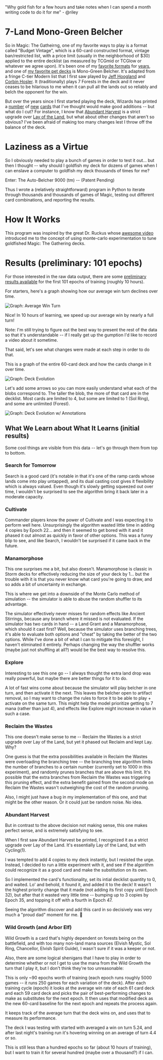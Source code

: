 "Why gold fish for a few hours and take notes when I can spend a month writing code to do it for me" - @riley

# 7-Land Mono-Green Belcher
So in Magic: The Gatheirng, one of my favorite ways to play is a format called "Budget Vintage", which is a 60-card constructed format, vintage ban/restricted list, with a price limit (usually in the neighborhood of $30) applied to the entire decklist (as measured by TCGmid or TCGlow or whatever we agree upon). It's been one of my [favorite formats](https://www.reddit.com/r/budgetdecks/comments/95dbl4/25_cheapo_supremo_mazes_end/) for [years](https://www.reddit.com/r/budgetdecks/comments/95mzac/25_cheapo_supremo_monou_faeries/), and one of [my favorite pet decks](https://www.reddit.com/r/budgetdecks/comments/954kli/budget_vintage_25_7land_monogreen_belcher/) is Mono-Green Belcher. It's adapted from a fringe C-tier Modern list that I first saw played by [Jeff Hoogland](https://www.youtube.com/watch?v=HjZSmpNdEjY&list=PLMgaV3fg_ghCClIKaBQGPtkkqdbHtR3O4&index=1) and [Corbin Hosler](https://www.youtube.com/watch?v=mbRZLTt2lEI). It (traditionally) plays 7 Forests in the deck and it never ceases to be hilarious to me when it can pull all the lands out so reliably and belch the opponent for the win.

But over the years since I first started playing the deck, Wizards has printed a [number](https://scryfall.com/card/znr/211/tangled-florahedron-tangled-vale) of [new](https://scryfall.com/card/eld/149/beanstalk-giant-fertile-footsteps) [cards](https://scryfall.com/card/ltr/169/generous-ent) that I've thought would make good additions -- but what do I cut?  For instance, I know that [Abundant Harvest](https://scryfall.com/card/mh2/147/abundant-harvest) is a strict upgrade over [Lay of the Land](https://scryfall.com/card/cn2/185/lay-of-the-land), but what about other changes that aren't so obvious? I've been afraid of making too many changes lest I throw off the balance of the deck.

# Laziness as a Virtue

So I obviously needed to play a bunch of games in order to test it out... but then I thought -- why should I goldfish my deck for dozens of games when I can enslave a computer to goldfish my deck thousands of times for me?

Enter: The Auto-Belcher 9000 (tm) -- (Patent Pending)

Thus I wrote a (relatively straightforward) program in Python to iterate through thousands and thousands of games of Magic, testing out different card combinations, and reporting the results.

# How It Works

This program was inspired by the great Dr. Ruckus whose [awesome video](https://www.youtube.com/watch?v=Xq4T44EvPvo) introduced me to the concept of using monte-carlo experimentation to tune goldfished Magic: The Gathering decks.


# Results (preliminary: 101 epochs)

For those interested in the raw data output, there are some [preliminary results available](https://docs.google.com/spreadsheets/d/162uHpexmKK21qb5sc4liTHA1qK_MYm1jFjKZzFHk6gU/edit?usp=sharing) for the first 101 epochs of training (roughly 10 hours).

For starters, here's a graph showing how our average win turn declines over time.

![Graph: Average Win Turn](docs/results_avgwinturn_1to101.png "Graph: Average Win Turn")

Nice! In 10 hours of learning, we speed up our average win by nearly a full turn!

Note: I'm still trying to figure out the best way to present the rest of the data so that it's understandable -- if I really get up the gumption I'd like to record a video about it sometime.

That said, let's see what changes were made at each step in order to do that. 

This is a graph of the entire 60-card deck and how the cards change in it over time.

![Graph: Deck Evolution](docs/results_decklist_1to101.png "Graph: Deck Evolution")

Let's add some arrows so you can more easily understand what each of the blobs correspond to. The taller the blob, the more of that card are in the decklist. Most cards are limited to 4, but some are limited to 1 (Sol Ring), and some are unlimited (Forest).

![Graph: Deck Evolution w/ Annotations](docs/results_decklist_1to101_annotated.png "Graph: Deck Evolution w/ Annotations")

## What We Learn about What It Learns (initial results)

Some cool things are visible from this data -- let's go through them from top to bottom.

### Search for Tomorrow

Search is a good card (it's notable in that it's one of the ramp cards whose lands come into play untapped), and its dual casting cost gives it flexibility which is always valued. Even though it's slowly getting squeezed out over time, I wouldn't be surprised to see the algorithm bring it back later in a moderate capacity.

### Cultivate

Commander players know the power of Cultivate and I was expecting it to perform well here. Unsurprisingly the algorithm wasted little time in adding 4 copies by Epoch 22... and then it seemed to get bored with it and it phased it out almost as quickly in favor of other options. This was a funny blip to see, and like Search, I wouldn't be surprised if it came back in the future.

### Manamorphose

This one surprises me a bit, but also doesn't. Manamorphose is classic in Storm decks for effectively reducing the size of your deck by 1... but the trouble with it is that you never know what card you're going to draw, and so adds a bit of uncertainty in exchange.

This is where we get into a downside of the Monte Carlo method of simulation -- the simulator is able to abuse the random shuffler to its advantage. 

The simulator effectively never misses for random effects like Ancient Stirrings, because any branch where it missed is not evaluated. If the simulator has two cards in hand -- a Land Grant and a Manamorphose, which should it cast first? Well, because the simulator uses branching trees, it's able to evaluate both options and "cheat" by taking the better of the two options. While I've done a bit of what I can to mitigate this foresight, I haven't eliminated it entirely. Perhaps changing the way the shuffler works (maybe just not shuffling at all?) would be the best way to resolve this.

### Explore

Interesting to see this one go -- I always thought the extra land drop was really powerful, but maybe there are better things for it to do. 

A lot of fast wins come about because the simulator will play belcher in one turn, and then activate it the next. This leaves the belcher open to artifact removal, so I may want to change the rules to force it to be able to play + activate on the same turn. This might help the model prioritize getting to 7 mana (rather than just 4), and effects like Explore might increase in value in such a case.

### Reclaim the Wastes

This one doesn't make sense to me -- Reclaim the Wastes is a strict upgrade over Lay of the Land, but yet it phased out Reclaim and kept Lay. Why?

One guess is that the extra possibilities available in Reclaim the Wastes were overloading the branching tree -- the branching tree algorithm limits the number of branches to a certain number (currently set to 1000 in this experiment), and randomly prunes branches that are above this limit. It's possible that the extra branches from Reclaim the Wastes was triggering this pruning effect, and the extra benefit gained from the second mode on Reclaim the Wastes wasn't outweighing the cost of the random pruning.

Also, I might just have a bug in my implementation of this one, and that might be the other reason. Or it could just be random noise. No idea.

### Abundant Harvest

But in contrast to the above decision not making sense, this one makes perfect sense, and is extremely satisfying to see.

When I first saw Abundant Harvest be printed, I recognized it as a strict upgrade over Lay of the Land. It's essentially Lay of the Land, but with Cycling(1). 

I was tempted to add 4 copies to my deck instantly, but I resisted the urge. Instead, I decided to run a little experiment with it, and see if the algorithm could recognize it as a good card and make the substitution on its own.

So I implemented the card's functionality, set its intial decklist quantity to 0, and waited. Lo' and behold, it found it, and added it to the deck! It wasn't the highest priority change that it made (not adding its first copy until Epoch 32), but after that it wasted very little time -- bumping up to 3 copies by Epoch 35, and topping it off with a fourth in Epoch 47.

Seeing the algorithm discover and add this card in so decisively was very much a "proud dad" moment for me. 🙂

### Wild Growth (and Arbor Elf)

Wild Growth is a card that's highly dependent on forests being on the battlefield, and with too many non-land mana sources (Elvish Mystic, Sol Ring, Chancellor, Elvish Spirit Guide), I wasn't sure if it was a keeper or not.

Also, there are some logical shenigans that I have to play in order to determine whether or not I get to use the mana from the Wild Growth the turn that I play it, but I don't think they're too unreasonable:


This is only ~90 epochs worth of training (each epoch runs roughly 5000 games -- it runs 250 games for each variation of the deck). After each training cycle (epoch) it looks at the average win rate of each 61 card deck and each 59 card deck and picks the pair of best-performing changes to make as substitutes for the next epoch. It then uses that modified deck as the new 60-card baseline for the next epoch and repeats the process again.

It keeps track of the average turn that the deck wins on, and uses that to measure its performance.

The deck I was testing with started with averaged a win on turn 5.24, and after last night's training run it's hovering winning on an average of turn 4.4 or so.

This is still less than a hundred epochs so far (about 10 hours of training), but I want to train it for several hundred (maybe over a thousand?) if I can.
